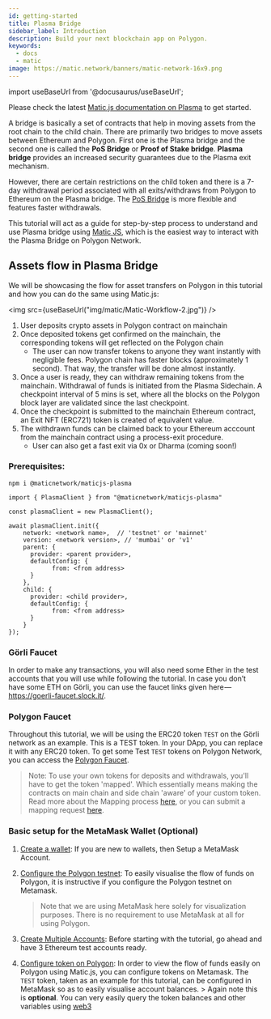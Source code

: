 ```yaml
---
id: getting-started
title: Plasma Bridge
sidebar_label: Introduction
description: Build your next blockchain app on Polygon.
keywords:
  - docs
  - matic
image: https://matic.network/banners/matic-network-16x9.png
---
```


import useBaseUrl from '@docusaurus/useBaseUrl';

Please check the latest [Matic.js documentation on Plasma](https://maticnetwork.github.io/matic.js/docs/plasma/) to get started.

A bridge is basically a set of contracts that help in moving assets from the root chain to the child chain. There are primarily two bridges to move assets between Ethereum and Polygon. First one is the Plasma bridge and the second one is called the **PoS Bridge** or **Proof of Stake bridge**. **Plasma bridge** provides an increased security guarantees due to the Plasma exit mechanism.

However, there are certain restrictions on the child token and there is a 7-day withdrawal period associated with all exits/withdraws from Polygon to Ethereum on the Plasma bridge. The [PoS Bridge](/docs/develop/ethereum-polygon/pos/getting-started) is more flexible and features faster withdrawals.

This tutorial will act as a guide for step-by-step process to understand and use Plasma bridge using [Matic JS](https://github.com/maticnetwork/matic.js), which is the easiest way to interact with the Plasma Bridge on Polygon Network.

## Assets flow in Plasma Bridge

We will be showcasing the flow for asset transfers on Polygon in this tutorial and how you can do the same using Matic.js:

<img src={useBaseUrl("img/matic/Matic-Workflow-2.jpg")} />

1. User deposits crypto assets in Polygon contract on mainchain
2. Once deposited tokens get confirmed on the mainchain, the corresponding tokens will get reflected on the Polygon chain
   - The user can now transfer tokens to anyone they want instantly with negligible fees. Polygon chain has faster blocks (approximately 1 second). That way, the transfer will be done almost instantly.
3. Once a user is ready, they can withdraw remaining tokens from the mainchain. Withdrawal of funds is initiated from the Plasma Sidechain. A checkpoint interval of 5 mins is set, where all the blocks on the Polygon block layer are validated since the last checkpoint.
4. Once the checkpoint is submitted to the mainchain Ethereum contract, an Exit NFT (ERC721) token is created of equivalent value.
5. The withdrawn funds can be claimed back to your Ethereum acccount from the mainchain contract using a process-exit procedure.
   - User can also get a fast exit via 0x or Dharma (coming soon!)

### Prerequisites:

```
npm i @maticnetwork/maticjs-plasma

import { PlasmaClient } from "@maticnetwork/maticjs-plasma"

const plasmaClient = new PlasmaClient();

await plasmaClient.init({
    network: <network name>,  // 'testnet' or 'mainnet'
    version: <network version>, // 'mumbai' or 'v1'
    parent: {
      provider: <parent provider>,
      defaultConfig: {
            from: <from address>
      }
    },
    child: {
      provider: <child provider>,
      defaultConfig: {
            from: <from address>
      }
    }
});

```

### Görli Faucet

In order to make any transactions, you will also need some Ether in the test accounts that you will use while following the tutorial. In case you don’t have some ETH on Görli, you can use the faucet links given here — https://goerli-faucet.slock.it/.

### Polygon Faucet

Throughout this tutorial, we will be using the ERC20 token `TEST` on the Görli network as an example. This is a TEST token. In your DApp, you can replace it with any ERC20 token. To get some Test `TEST` tokens on Polygon Network, you can access the [Polygon Faucet](https://faucet.polygon.technology/).

> Note: To use your own tokens for deposits and withdrawals, you'll have to get the token 'mapped'. Which essentially means making the contracts on main chain and side chain 'aware' of your custom token. Read more about the Mapping process [here](/docs/develop/ethereum-polygon/plasma/mapping-assets), or you can submit a mapping request [here](/docs/develop/ethereum-polygon/submit-mapping-request).

### Basic setup for the MetaMask Wallet (Optional)

1. [Create a wallet](/docs/develop/metamask/hello): If you are new to wallets, then Setup a MetaMask Account.
2. [Configure the Polygon testnet](/docs/develop/metamask/config-polygon-on-metamask): To easily visualise the flow of funds on Polygon, it is instructive if you configure the Polygon testnet on Metamask.

   > Note that we are using MetaMask here solely for visualization purposes. There is no requirement to use MetaMask at all for using Polygon.
3. [Create Multiple Accounts](/docs/develop/metamask/multiple-accounts): Before starting with the tutorial, go ahead and have 3 Ethereum test accounts ready.
4. [Configure token on Polygon](/docs/develop/metamask/custom-tokens): In order to view the flow of funds easily on Polygon using Matic.js, you can configure tokens on Metamask. The `TEST` token, taken as an example for this tutorial, can be configured in MetaMask so as to easily visualise account balances. > Again note this is **optional**. You can very easily query the token balances and other variables using [web3](https://web3js.readthedocs.io/en/1.0/)
